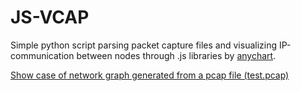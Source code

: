# JS-VCAP

Simple python script parsing packet capture files and visualizing IP-communication between nodes through .js libraries by [anychart](https://www.anychart.com/).

[Show case of network graph generated from a pcap file (test.pcap)](https://github.com/H4NM/JS-VCAP/blob/main/img/show_case_img.png)
